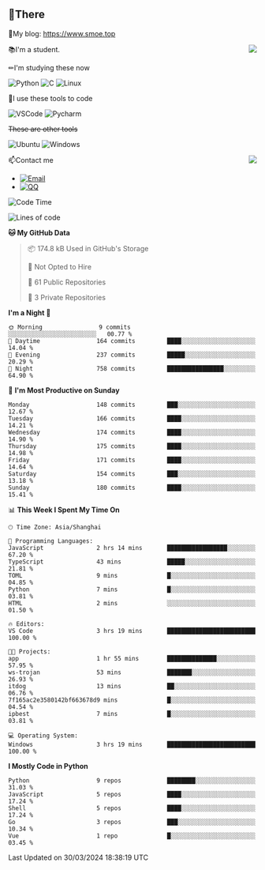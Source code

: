 
## 👏There

📰My blog: https://www.smoe.top

<img align="right" src="https://github-readme-stats.vercel.app/api/top-langs/?username=AkashiCoin"/>


📚I'm a student.

✏I'm studying these now

![Python](https://img.shields.io/badge/-Python-blue?style=flat-square&logo=Python&logoColor=fff)
![C](https://img.shields.io/badge/-C-585858?style=flat-square&logo=C&logoColor=fff)
![Linux](https://img.shields.io/badge/-Linux-black?style=flat-square&logo=Linux&logoColor=fff)

🔨I use these tools to code

![VSCode](https://img.shields.io/badge/-VSCode-blue?style=flat-square&logo=visualstudiocode&logoColor=fff)
![Pycharm](https://img.shields.io/badge/-Pycharm-green?style=flat-square&logo=pycharm&logoColor=fff)

 ~~These are other tools~~

![Ubuntu](https://img.shields.io/badge/-Ubuntu-orange?style=flat-square&logo=Ubuntu&logoColor=fff)
![Windows](https://img.shields.io/badge/-Windows-blue?style=flat-square&logo=Windows&logoColor=fff)

<img align="right" src="https://github-readme-stats.vercel.app/api?username=AkashiCoin" />


📫Contact me

* [![Email](https://img.shields.io/badge/Email-l1040186796@gmail.com-1?style=social&logoColor=fff)](mailto:l1040186796@gmail.com)
* [![QQ](https://img.shields.io/badge/QQ-1040186796-1?style=social&logoColor=fff)](tencent://AddContact/?fromId=45&fromSubId=1&subcmd=all&uin=1040186796&website=www.oicqzone.com)

<!--START_SECTION:waka-->
![Code Time](http://img.shields.io/badge/Code%20Time-1%2C144%20hrs%203%20mins-blue)

![Lines of code](https://img.shields.io/badge/From%20Hello%20World%20I%27ve%20Written-269.1%20thousand%20lines%20of%20code-blue)

**🐱 My GitHub Data** 

> 📦 174.8 kB Used in GitHub's Storage 
 > 
> 🚫 Not Opted to Hire
 > 
> 📜 61 Public Repositories 
 > 
> 🔑 3 Private Repositories 
 > 
**I'm a Night 🦉** 

```text
🌞 Morning                9 commits           ░░░░░░░░░░░░░░░░░░░░░░░░░   00.77 % 
🌆 Daytime                164 commits         ████░░░░░░░░░░░░░░░░░░░░░   14.04 % 
🌃 Evening                237 commits         █████░░░░░░░░░░░░░░░░░░░░   20.29 % 
🌙 Night                  758 commits         ████████████████░░░░░░░░░   64.90 % 
```
📅 **I'm Most Productive on Sunday** 

```text
Monday                   148 commits         ███░░░░░░░░░░░░░░░░░░░░░░   12.67 % 
Tuesday                  166 commits         ████░░░░░░░░░░░░░░░░░░░░░   14.21 % 
Wednesday                174 commits         ████░░░░░░░░░░░░░░░░░░░░░   14.90 % 
Thursday                 175 commits         ████░░░░░░░░░░░░░░░░░░░░░   14.98 % 
Friday                   171 commits         ████░░░░░░░░░░░░░░░░░░░░░   14.64 % 
Saturday                 154 commits         ███░░░░░░░░░░░░░░░░░░░░░░   13.18 % 
Sunday                   180 commits         ████░░░░░░░░░░░░░░░░░░░░░   15.41 % 
```


📊 **This Week I Spent My Time On** 

```text
🕑︎ Time Zone: Asia/Shanghai

💬 Programming Languages: 
JavaScript               2 hrs 14 mins       █████████████████░░░░░░░░   67.20 % 
TypeScript               43 mins             █████░░░░░░░░░░░░░░░░░░░░   21.81 % 
TOML                     9 mins              █░░░░░░░░░░░░░░░░░░░░░░░░   04.85 % 
Python                   7 mins              █░░░░░░░░░░░░░░░░░░░░░░░░   03.81 % 
HTML                     2 mins              ░░░░░░░░░░░░░░░░░░░░░░░░░   01.50 % 

🔥 Editors: 
VS Code                  3 hrs 19 mins       █████████████████████████   100.00 % 

🐱‍💻 Projects: 
app                      1 hr 55 mins        ██████████████░░░░░░░░░░░   57.95 % 
ws-trojan                53 mins             ███████░░░░░░░░░░░░░░░░░░   26.93 % 
itdog                    13 mins             ██░░░░░░░░░░░░░░░░░░░░░░░   06.76 % 
7f165ac2e3580142bf663678d9 mins              █░░░░░░░░░░░░░░░░░░░░░░░░   04.54 % 
ipbest                   7 mins              █░░░░░░░░░░░░░░░░░░░░░░░░   03.81 % 

💻 Operating System: 
Windows                  3 hrs 19 mins       █████████████████████████   100.00 % 
```

**I Mostly Code in Python** 

```text
Python                   9 repos             ████████░░░░░░░░░░░░░░░░░   31.03 % 
JavaScript               5 repos             ████░░░░░░░░░░░░░░░░░░░░░   17.24 % 
Shell                    5 repos             ████░░░░░░░░░░░░░░░░░░░░░   17.24 % 
Go                       3 repos             ███░░░░░░░░░░░░░░░░░░░░░░   10.34 % 
Vue                      1 repo              █░░░░░░░░░░░░░░░░░░░░░░░░   03.45 % 
```




 Last Updated on 30/03/2024 18:38:19 UTC
<!--END_SECTION:waka-->
